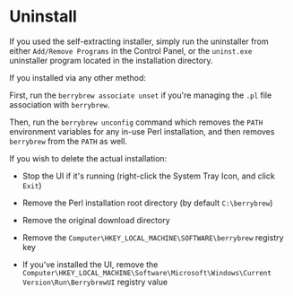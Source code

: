 # Uninstall

If you used the self-extracting installer, simply run the uninstaller from
either `Add/Remove Programs` in the Control Panel, or the `uninst.exe`
uninstaller program located in the installation directory.

If you installed via any other method:

First, run the `berrybrew associate unset` if you're managing the `.pl` file
association with `berrybrew`.

Then, run the `berrybrew unconfig` command which removes the `PATH` environment
variables for any in-use Perl installation, and then removes `berrybrew` from
the `PATH` as well.

If you wish to delete the actual installation:

- Stop the UI if it's running (right-click the System Tray Icon, and click `Exit`)

- Remove the Perl installation root directory (by default `C:\berrybrew`)

- Remove the original download directory

- Remove the `Computer\HKEY_LOCAL_MACHINE\SOFTWARE\berrybrew` registry key

- If you've installed the UI, remove the `Computer\HKEY_LOCAL_MACHINE\Software\Microsoft\Windows\Current Version\Run\BerrybrewUI` registry value
